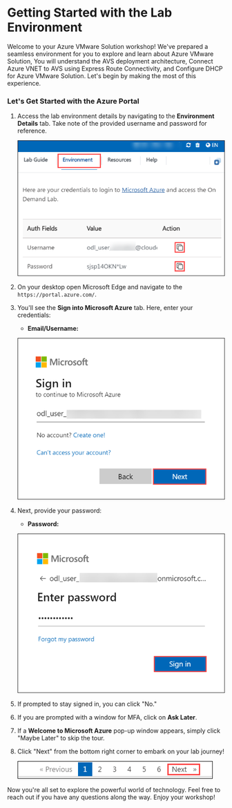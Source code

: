 # **Getting Started with the Lab Environment**

Welcome to your Azure VMware Solution workshop! We've prepared a seamless environment for you to explore and learn about Azure VMware Solution, You will understand the AVS deployment architecture, Connect Azure VNET to AVS using Express Route Connectivity, and Configure DHCP for Azure VMware Solution. Let's begin by making the most of this experience.

### **Let's Get Started with the Azure Portal**

1. Access the lab environment details by navigating to the **Environment Details** tab. Take note of the provided username and password for reference.

   ![Enter Your Username](../Images/evn.png)
 
1. On your desktop open Microsoft Edge and navigate to the `https://portal.azure.com/`.
 
2. You'll see the **Sign into Microsoft Azure** tab. Here, enter your credentials:
 
   - **Email/Username:** <inject key="AzureAdUserEmail"></inject>
 
    ![Enter Your Username](../Images/gH.png)
 
3. Next, provide your password:
 
   - **Password:** <inject key="AzureAdUserPassword"></inject>
 
   ![Enter Your Password](../Images/gI.png)
 
4. If prompted to stay signed in, you can click "No."

5. If you are prompted with a window for MFA, click on **Ask Later**.

6. If a **Welcome to Microsoft Azure** pop-up window appears, simply click "Maybe Later" to skip the tour.
 
7. Click "Next" from the bottom right corner to embark on your lab journey!
 
     ![Start Your Azure Journey](../Images/gJ.png)
 
Now you're all set to explore the powerful world of technology. Feel free to reach out if you have any questions along the way. Enjoy your workshop!

